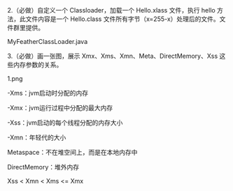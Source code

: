 2.（必做）自定义一个 Classloader，加载一个 Hello.xlass 文件，执行 hello 方法，此文件内容是一个 Hello.class 文件所有字节（x=255-x）处理后的文件。文件群里提供。

MyFeatherClassLoader.java

3.（必做）画一张图，展示 Xmx、Xms、Xmn、Meta、DirectMemory、Xss 这些内存参数的关系。

1.png

-Xms：jvm启动时分配的内存

-Xmx：jvm运行过程中分配的最大内存

-Xss：jvm启动的每个线程分配的内存大小

-Xmn：年轻代的大小

Metaspace：不在堆空间上，而是在本地内存中

DirectMemory：堆外内存

Xss < Xmn < Xms <= Xmx
